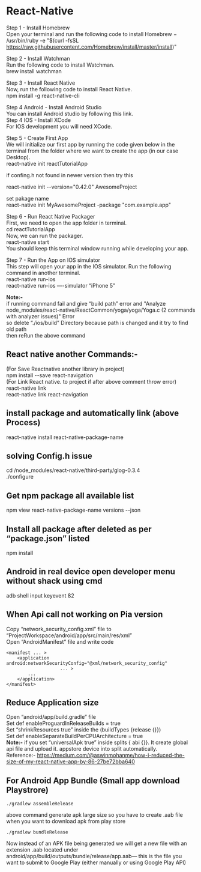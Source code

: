 # React-Native

Step 1 - Install Homebrew  
Open your terminal and run the following code to install Homebrew −  
/usr/bin/ruby -e "$(curl -fsSL https://raw.githubusercontent.com/Homebrew/install/master/install)"  

Step 2 - Install Watchman  
Run the following code to install Watchman.  
brew install watchman  

Step 3 - Install React Native  
Now, run the following code to install React Native.  
npm install -g react-native-cli  

Step 4 Android - Install Android Studio  
You can install Android studio by following this link.  
Step 4 IOS - Install XCode  
For IOS development you will need XCode.  

Step 5 - Create First App  
We will initialize our first app by running the code given below in the terminal from the folder where we want to create the app (in our case Desktop).  
react-native init reactTutorialApp  

if confing.h not found in newer version then try this  

react-native init --version="0.42.0" AwesomeProject  

set pakage name  
react-native init MyAwesomeProject -package "com.example.app"  


Step 6 - Run React Native Packager  
First, we need to open the app folder in terminal.  
cd reactTutorialApp  
Now, we can run the packager.  
react-native start  
You should keep this terminal window running while developing your app.  

Step 7 - Run the App on IOS simulator  
This step will open your app in the IOS simulator. Run the following command in another terminal.  
react-native run-ios  
react-native run-ios —-simulator “iPhone 5”  

**Note:-**  
if running command fail and give “build path” error and "Analyze node_modules/react-native/ReactCommon/yoga/yoga/Yoga.c (2 commands with analyzer issues)" Error  
so delete “./ios/build” Directory because path is changed and it try to find old path  
then reRun the above command  


## React native another Commands:-  
(For Save Reactnative another library in project)  
npm install --save react-navigation  
(For Link React native. to project if after above comment throw error)  
react-native link  
react-native link react-navigation  
  
## install package and automatically link (above Process)  
react-native install react-native-package-name  


## solving Config.h issue  
cd /node_modules/react-native/third-party/glog-0.3.4  
./configure  



## Get npm package all available list  
npm view react-native-package-name versions  --json  



## Install all package after deleted as per “package.json” listed  
npm install  



## Android in real device open developer menu without shack using cmd  
adb shell input keyevent 82  



## When Api call not working on Pia version  
Copy “network_security_config.xml” file to “ProjectWorkspace/android/app/src/main/res/xml”  
Open “AndroidManifest” file and write code  
```
<manifest ... >  
    <application android:networkSecurityConfig="@xml/network_security_config"  
                    ... >  
        ...  
    </application>  
</manifest>  
```


## Reduce Application size  
Open “android/app/build.gradle” file  
Set def enableProguardInReleaseBuilds = true  
Set “shrinkResources true” inside the (buildTypes {release {}})  
Set def enableSeparateBuildPerCPUArchitecture = true  
**Note:-** if you set “universalApk true” inside splits { abi {}}. It create global api file and upload it. appstore device into split automatically.  
Reference:- https://medium.com/@aswinmohanme/how-i-reduced-the-size-of-my-react-native-app-by-86-27be72bba640  


## For Android App Bundle (Small app download Playstrore)
```
./gradlew assembleRelease     
```
above command generate apk large size so you have to create .aab file when you want to download apk from play store  
```
./gradlew bundleRelease    
```
Now instead of an APK file being generated we will get a new file with an extension .aab located under android/app/build/outputs/bundle/release/app.aab— this is the file you want to submit to Google Play (either manually or using Google Play API)



